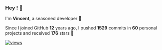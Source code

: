 ### Hey ! 👋

I'm **Vincent**, a seasoned developer 🫡

Since I joined GitHub **12** years ago, I pushed **1529** commits in **60** personal projects and received **176** stars 🥲

[![views](https://komarev.com/ghpvc/?username=vspiewak&style=flat&color=brightgreen&label=views&abbreviated=true)](https://github.com/vspiewak)